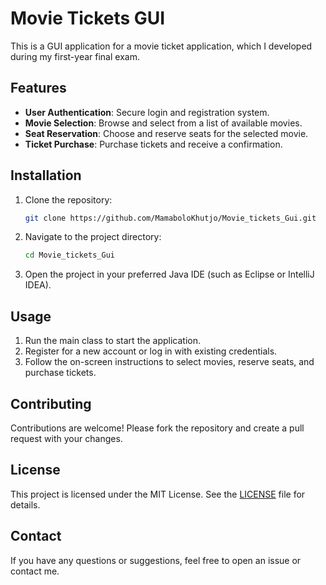 
# Movie Tickets GUI

This is a GUI application for a movie ticket application, which I developed during my first-year final exam.

## Features

- **User Authentication**: Secure login and registration system.
- **Movie Selection**: Browse and select from a list of available movies.
- **Seat Reservation**: Choose and reserve seats for the selected movie.
- **Ticket Purchase**: Purchase tickets and receive a confirmation.

## Installation

1. Clone the repository:
   ```sh
   git clone https://github.com/MamaboloKhutjo/Movie_tickets_Gui.git
   ```
2. Navigate to the project directory:
   ```sh
   cd Movie_tickets_Gui
   ```
3. Open the project in your preferred Java IDE (such as Eclipse or IntelliJ IDEA).

## Usage

1. Run the main class to start the application.
2. Register for a new account or log in with existing credentials.
3. Follow the on-screen instructions to select movies, reserve seats, and purchase tickets.

## Contributing

Contributions are welcome! Please fork the repository and create a pull request with your changes.

## License

This project is licensed under the MIT License. See the [LICENSE](LICENSE) file for details.

## Contact

If you have any questions or suggestions, feel free to open an issue or contact me.

